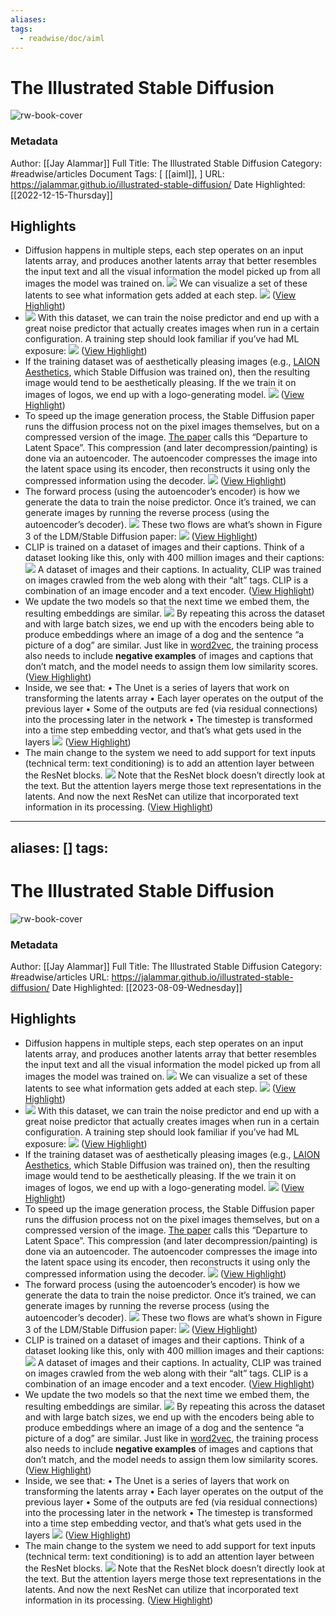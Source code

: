 ```yaml
---
aliases: 
tags:
  - readwise/doc/aiml
---
```

# The Illustrated Stable Diffusion

![rw-book-cover](https://readwise-assets.s3.amazonaws.com/static/images/article1.be68295a7e40.png)
### Metadata
Author: [[Jay Alammar]]
Full Title: The Illustrated Stable Diffusion
Category: #readwise/articles
Document Tags: [ [[aiml]], ]
URL: https://jalammar.github.io/illustrated-stable-diffusion/
Date Highlighted: [[2022-12-15-Thursday]]

## Highlights
- Diffusion happens in multiple steps, each step operates on an input latents array, and produces another latents array that better resembles the input text and all the visual information the model picked up from all images the model was trained on.
  ![](https://jalammar.github.io/images/stable-diffusion/stable-diffusion-unet-steps.png)
  We can visualize a set of these latents to see what information gets added at each step.
  ![](https://jalammar.github.io/images/stable-diffusion/stable-diffusion-denoising-steps-latents.png) ([View Highlight](https://read.readwise.io/read/01gmb3xcevzwa95w74adsnsnx2))
- ![](https://jalammar.github.io/images/stable-diffusion/stable-diffusion-u-net-noise-training-examples-2.png)
  With this dataset, we can train the noise predictor and end up with a great noise predictor that actually creates images when run in a certain configuration. A training step should look familiar if you’ve had ML exposure:
  [![](https://jalammar.github.io/images/stable-diffusion/stable-diffusion-u-net-noise-training-step.png)](https://jalammar.github.io/images/stable-diffusion/stable-diffusion-u-net-noise-training-step.png) ([View Highlight](https://read.readwise.io/read/01gmb426xg90ph1f05nck7ja1n))
- If the training dataset was of aesthetically pleasing images (e.g., [LAION Aesthetics](https://laion.ai/blog/laion-aesthetics/), which Stable Diffusion was trained on), then the resulting image would tend to be aesthetically pleasing. If the we train it on images of logos, we end up with a logo-generating model.
  [![](https://jalammar.github.io/images/stable-diffusion/stable-diffusion-image-generation-v2.png)](https://jalammar.github.io/images/stable-diffusion/stable-diffusion-image-generation-v2.png) ([View Highlight](https://read.readwise.io/read/01gmb456dq7w7gb4zyktbjbg4e))
- To speed up the image generation process, the Stable Diffusion paper runs the diffusion process not on the pixel images themselves, but on a compressed version of the image. [The paper](https://arxiv.org/abs/2112.10752) calls this “Departure to Latent Space”.
  This compression (and later decompression/painting) is done via an autoencoder. The autoencoder compresses the image into the latent space using its encoder, then reconstructs it using only the compressed information using the decoder.
  ![](https://jalammar.github.io/images/stable-diffusion/stable-diffusion-autoencoder.png) ([View Highlight](https://read.readwise.io/read/01gmb48mk6dwsc0876d5ced683))
- The forward process (using the autoencoder’s encoder) is how we generate the data to train the noise predictor. Once it’s trained, we can generate images by running the reverse process (using the autoencoder’s decoder).
  [![](https://jalammar.github.io/images/stable-diffusion/stable-diffusion-forward-and-reverse-process-v2.png)](https://jalammar.github.io/images/stable-diffusion/stable-diffusion-forward-and-reverse-process-v2.png)
  These two flows are what’s shown in Figure 3 of the LDM/Stable Diffusion paper:
  ![](https://jalammar.github.io/images/stable-diffusion/article-Figure3-1-1536x762.png) ([View Highlight](https://read.readwise.io/read/01gmb4ca4jvqkwf3hd69p52gvr))
- CLIP is trained on a dataset of images and their captions. Think of a dataset looking like this, only with 400 million images and their captions:
  ![](https://jalammar.github.io/images/stable-diffusion/images-and-captions-dataset.png)
  A dataset of images and their captions.
  In actuality, CLIP was trained on images crawled from the web along with their “alt” tags.
  CLIP is a combination of an image encoder and a text encoder. ([View Highlight](https://read.readwise.io/read/01gmb4gm1ecg9xp9ycd03j9wqy))
- We update the two models so that the next time we embed them, the resulting embeddings are similar.
  ![](https://jalammar.github.io/images/stable-diffusion/clip-training-step-3.png)
  By repeating this across the dataset and with large batch sizes, we end up with the encoders being able to produce embeddings where an image of a dog and the sentence “a picture of a dog” are similar. Just like in [word2vec](https://jalammar.github.io/illustrated-word2vec/), the training process also needs to include **negative examples** of images and captions that don’t match, and the model needs to assign them low similarity scores. ([View Highlight](https://read.readwise.io/read/01gmb4jzvtzgzpys3c0zm96cq5))
- Inside, we see that:
  • The Unet is a series of layers that work on transforming the latents array
  • Each layer operates on the output of the previous layer
  • Some of the outputs are fed (via residual connections) into the processing later in the network
  • The timestep is transformed into a time step embedding vector, and that’s what gets used in the layers
  ![](https://jalammar.github.io/images/stable-diffusion/unit-resnet-steps-v2.png) ([View Highlight](https://read.readwise.io/read/01gmb4s9bc0tyh8xnszh9dzenc))
- The main change to the system we need to add support for text inputs (technical term: text conditioning) is to add an attention layer between the ResNet blocks.
  ![](https://jalammar.github.io/images/stable-diffusion/unet-with-text-steps-v2.png)
  Note that the ResNet block doesn’t directly look at the text. But the attention layers merge those text representations in the latents. And now the next ResNet can utilize that incorporated text information in its processing. ([View Highlight](https://read.readwise.io/read/01gmb4tbrts40nrnsky1jf1j8g))
---
aliases: []
tags:
---
# The Illustrated Stable Diffusion

![rw-book-cover](https://readwise-assets.s3.amazonaws.com/static/images/article4.6bc1851654a0.png)
### Metadata
Author: [[Jay Alammar]]
Full Title: The Illustrated Stable Diffusion
Category: #readwise/articles
URL: https://jalammar.github.io/illustrated-stable-diffusion/
Date Highlighted: [[2023-08-09-Wednesday]]

## Highlights
- Diffusion happens in multiple steps, each step operates on an input latents array, and produces another latents array that better resembles the input text and all the visual information the model picked up from all images the model was trained on.
  ![](https://jalammar.github.io/images/stable-diffusion/stable-diffusion-unet-steps.png)
  We can visualize a set of these latents to see what information gets added at each step.
  ![](https://jalammar.github.io/images/stable-diffusion/stable-diffusion-denoising-steps-latents.png) ([View Highlight](https://read.readwise.io/read/01gmb3xcevzwa95w74adsnsnx2))
- ![](https://jalammar.github.io/images/stable-diffusion/stable-diffusion-u-net-noise-training-examples-2.png)
  With this dataset, we can train the noise predictor and end up with a great noise predictor that actually creates images when run in a certain configuration. A training step should look familiar if you’ve had ML exposure:
  [![](https://jalammar.github.io/images/stable-diffusion/stable-diffusion-u-net-noise-training-step.png)](https://jalammar.github.io/images/stable-diffusion/stable-diffusion-u-net-noise-training-step.png) ([View Highlight](https://read.readwise.io/read/01gmb426xg90ph1f05nck7ja1n))
- If the training dataset was of aesthetically pleasing images (e.g., [LAION Aesthetics](https://laion.ai/blog/laion-aesthetics/), which Stable Diffusion was trained on), then the resulting image would tend to be aesthetically pleasing. If the we train it on images of logos, we end up with a logo-generating model.
  [![](https://jalammar.github.io/images/stable-diffusion/stable-diffusion-image-generation-v2.png)](https://jalammar.github.io/images/stable-diffusion/stable-diffusion-image-generation-v2.png) ([View Highlight](https://read.readwise.io/read/01gmb456dq7w7gb4zyktbjbg4e))
- To speed up the image generation process, the Stable Diffusion paper runs the diffusion process not on the pixel images themselves, but on a compressed version of the image. [The paper](https://arxiv.org/abs/2112.10752) calls this “Departure to Latent Space”.
  This compression (and later decompression/painting) is done via an autoencoder. The autoencoder compresses the image into the latent space using its encoder, then reconstructs it using only the compressed information using the decoder.
  ![](https://jalammar.github.io/images/stable-diffusion/stable-diffusion-autoencoder.png) ([View Highlight](https://read.readwise.io/read/01gmb48mk6dwsc0876d5ced683))
- The forward process (using the autoencoder’s encoder) is how we generate the data to train the noise predictor. Once it’s trained, we can generate images by running the reverse process (using the autoencoder’s decoder).
  [![](https://jalammar.github.io/images/stable-diffusion/stable-diffusion-forward-and-reverse-process-v2.png)](https://jalammar.github.io/images/stable-diffusion/stable-diffusion-forward-and-reverse-process-v2.png)
  These two flows are what’s shown in Figure 3 of the LDM/Stable Diffusion paper:
  ![](https://jalammar.github.io/images/stable-diffusion/article-Figure3-1-1536x762.png) ([View Highlight](https://read.readwise.io/read/01gmb4ca4jvqkwf3hd69p52gvr))
- CLIP is trained on a dataset of images and their captions. Think of a dataset looking like this, only with 400 million images and their captions:
  ![](https://jalammar.github.io/images/stable-diffusion/images-and-captions-dataset.png)
  A dataset of images and their captions.
  In actuality, CLIP was trained on images crawled from the web along with their “alt” tags.
  CLIP is a combination of an image encoder and a text encoder. ([View Highlight](https://read.readwise.io/read/01gmb4gm1ecg9xp9ycd03j9wqy))
- We update the two models so that the next time we embed them, the resulting embeddings are similar.
  ![](https://jalammar.github.io/images/stable-diffusion/clip-training-step-3.png)
  By repeating this across the dataset and with large batch sizes, we end up with the encoders being able to produce embeddings where an image of a dog and the sentence “a picture of a dog” are similar. Just like in [word2vec](https://jalammar.github.io/illustrated-word2vec/), the training process also needs to include **negative examples** of images and captions that don’t match, and the model needs to assign them low similarity scores. ([View Highlight](https://read.readwise.io/read/01gmb4jzvtzgzpys3c0zm96cq5))
- Inside, we see that:
  • The Unet is a series of layers that work on transforming the latents array
  • Each layer operates on the output of the previous layer
  • Some of the outputs are fed (via residual connections) into the processing later in the network
  • The timestep is transformed into a time step embedding vector, and that’s what gets used in the layers
  ![](https://jalammar.github.io/images/stable-diffusion/unit-resnet-steps-v2.png) ([View Highlight](https://read.readwise.io/read/01gmb4s9bc0tyh8xnszh9dzenc))
- The main change to the system we need to add support for text inputs (technical term: text conditioning) is to add an attention layer between the ResNet blocks.
  ![](https://jalammar.github.io/images/stable-diffusion/unet-with-text-steps-v2.png)
  Note that the ResNet block doesn’t directly look at the text. But the attention layers merge those text representations in the latents. And now the next ResNet can utilize that incorporated text information in its processing. ([View Highlight](https://read.readwise.io/read/01gmb4tbrts40nrnsky1jf1j8g))

